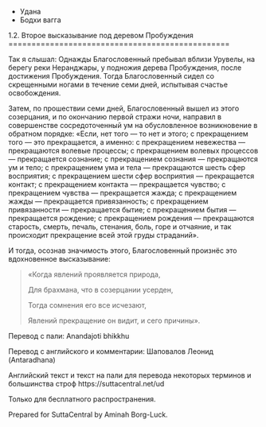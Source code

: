









* Удана
* Бодхи вагга


1\.2\. Второе высказывание под деревом Пробуждения
\=\=\=\=\=\=\=\=\=\=\=\=\=\=\=\=\=\=\=\=\=\=\=\=\=\=\=\=\=\=\=\=\=\=\=\=\=\=\=\=\=\=\=\=\=\=\=\=



Так я слышал: Однажды Благословенный пребывал вблизи Урувелы, на берегу реки Неранджары, у подножия дерева Пробуждения, после достижения Пробуждения\. Тогда Благословенный сидел со скрещенными ногами в течение семи дней, испытывая счастье освобождения\.


Затем, по прошествии семи дней, Благословенный вышел из этого созерцания, и по окончанию первой стражи ночи, направил в совершенстве сосредоточенный ум на обусловленное возникновение в обратном порядке: «Если, нет того — то нет и этого; с прекращением того — это прекращается, а именно: с прекращением невежества — прекращаются волевые процессы; с прекращением волевых процессов — прекращается сознание; с прекращением сознания — прекращаются ум и тело; с прекращением ума и тела — прекращаются шесть сфер восприятия; с прекращением шести сфер восприятия — прекращается контакт; с прекращением контакта — прекращается чувство; с прекращением чувства — прекращается жажда; с прекращением жажды — прекращается привязанность; с прекращением привязанности — прекращается бытие; с прекращением бытия — прекращается рождение; с прекращением рождения — прекращаются старость, смерть, печаль, стенания, боль, горе и отчаяние, и так происходит прекращение всей этой груды страданий»\.


И тогда, осознав значимость этого, Благословенный произнёс это вдохновенное высказывание:



> «Когда явлений проявляется природа,  
> 
> Для брахмана, что в созерцании усерден,  
> 
> Тогда сомнения его все исчезают,  
> 
> Явлений прекращение он видит, и сего причины»\.



Перевод с пали: Anandajoti bhikkhu


Перевод с английского и комментарии: Шаповалов Леонид \(Antaradhana\)


Английский текст и текст на пали для перевода некоторых терминов и большинства строф https://suttacentral\.net/ud


  

Только для бесплатного распространения\.


  

Prepared for SuttaCentral by Aminah Borg\-Luck\.






